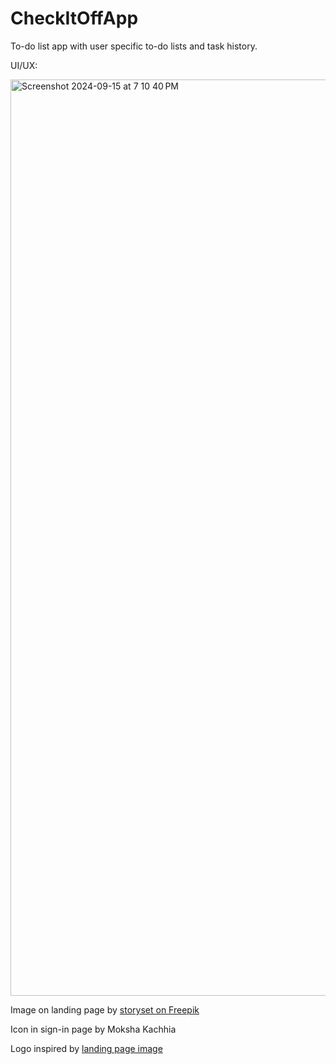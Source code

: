 # CheckItOffApp
To-do list app with user specific to-do lists and task history.

UI/UX:

<img width="1466" alt="Screenshot 2024-09-15 at 7 10 40 PM" src="https://github.com/user-attachments/assets/6b4e057a-201e-4fbc-aef9-ab3bc3f50865">

Image on landing page by <a href="https://www.freepik.com/free-vector/team-checklist-concept-illustration_28766185.htm#fromView=image_search&page=1&position=2&uuid=400c1e47-8a4f-42b8-a355-96526849573c">storyset on Freepik</a>

Icon in sign-in page by Moksha Kachhia

Logo inspired by <a href="https://www.freepik.com/free-vector/team-checklist-concept-illustration_28766185.htm#fromView=image_search&page=1&position=2&uuid=400c1e47-8a4f-42b8-a355-96526849573c">landing page image</a>
